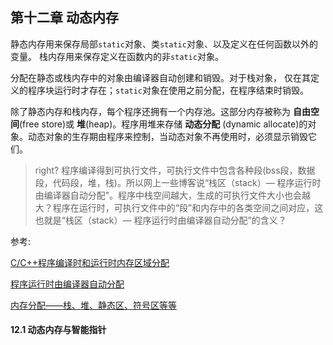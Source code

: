 ## 第十二章 动态内存
静态内存用来保存局部`static`对象、类`static`对象、以及定义在任何函数以外的变量。
栈内存用来保存定义在函数内的非`static`对象。

分配在静态或栈内存中的对象由编译器自动创建和销毁。对于栈对象， 仅在其定义的程序块运行时才存在；`static`对象在使用之前分配，在程序结束时销毁。

除了静态内存和栈内存，每个程序还拥有一个内存池。这部分内存被称为 **自由空间**(free store)或 **堆**(heap)。程序用堆来存储 **动态分配** (dynamic allocate)的对象。动态对象的生存期由程序来控制，当动态对象不再使用时，必须显示销毁它们。

> right?
程序编译得到可执行文件，可执行文件中包含各种段(bss段，数据段，代码段，堆，栈)。所以网上一些博客说“栈区（stack）— 程序运行时由编译器自动分配”。程序中栈空间越大，生成的可执行文件大小也会越大？程序在运行时，可执行文件中的“段”和内存中的各类空间之间对应，这也就是“栈区（stack）— 程序运行时由编译器自动分配”的含义？

参考:

[C/C++程序编译时和运行时内存区域分配](http://blog.csdn.net/yuzhihui_no1/article/details/38458711)

[程序运行时由编译器自动分配](http://blog.csdn.net/hemeinvyiqiluoben/article/details/44420289)

[内存分配——栈、堆、静态区、符号区等等](http://www.cnblogs.com/tiwlin/archive/2013/04/19/3030960.html)
#### 12.1 动态内存与智能指针
